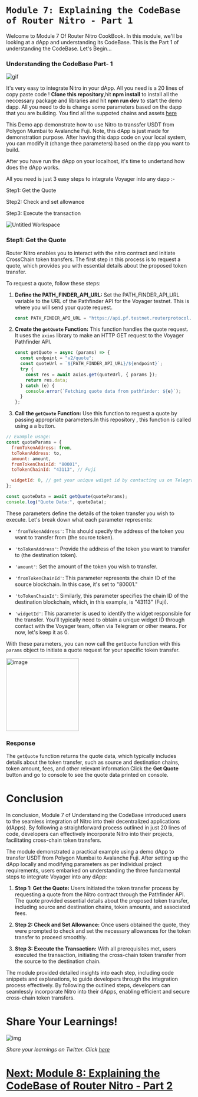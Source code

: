 # `Module 7: Explaining the CodeBase of Router Nitro - Part 1`

Welcome to Module 7 Of Router Nitro CookBook. In this module, we'll be looking at a dApp and understanding its CodeBase. This is the Part 1 of understanding the CodeBase. Let's Begin...

### Understanding the CodeBase Part- 1

![gif](https://github.com/router-resources/Voyager-2-Cookbook/assets/124175970/7add0a31-99d0-4d16-9e7d-9f8a3390bfb7)

It's very easy to integrate Nitro in your dApp. All you need is a 20 lines of copy paste code ! **Clone this repository**,hit **npm install** to install all the neccessary package and libraries and hit **npm run dev** to start the demo dapp. All you need to do is change some parameters based on the dapp that you are building. You find all the suppoted chains and assets [ here](https://docs.routerprotocol.com/develop/voyager/voyager-v2.0/supported-chains-tokens)

This Demo app demonstrate how to use Nitro to transsfer USDT from Polygon Mumbai to Avalanche Fuji. Note, this dApp is just made for demonstration purpose. After having this dapp code on your local system, you can modify it (change thee parameters) based on the dapp you want to build.

After you have run the dApp on your localhost, it's time to undertand how does the dApp works.

All you need is just 3 easy steps to integrate Voyager into any dapp :-

Step1: Get the Quote

Step2: Check and set allowance

Step3: Execute the transaction

![Untitled Workspace](https://github.com/router-resources/Voyager-2-Cookbook/assets/124175970/0e7775f5-cf4f-41b1-a57d-bfc57e2fc44f)

### Step1: Get the Quote

Router Nitro enables you to interact with the nitro contract and initiate CrossChain token transfers. The first step in this process is to request a quote, which provides you with essential details about the proposed token transfer.

To request a quote, follow these steps:

1. **Define the PATH_FINDER_API_URL:** Set the PATH_FINDER_API_URL variable to the URL of the Pathfinder API for the Voyager testnet. This is where you will send your quote request.

   ```javascript
   const PATH_FINDER_API_URL = "https://api.pf.testnet.routerprotocol.com/api";
   ```

2. **Create the `getQuote` Function:** This function handles the quote request. It uses the `axios` library to make an HTTP GET request to the Voyager Pathfinder API.

   ```javascript
   const getQuote = async (params) => {
     const endpoint = "v2/quote";
     const quoteUrl = `${PATH_FINDER_API_URL}/${endpoint}`;
     try {
       const res = await axios.get(quoteUrl, { params });
       return res.data;
     } catch (e) {
       console.error(`Fetching quote data from pathfinder: ${e}`);
     }
   };
   ```

3. **Call the `getQuote` Function:** Use this function to request a quote by passing appropriate parameters.In this repository , this function is called using a a button.

```javascript
// Example usage:
const quoteParams = {
  fromTokenAddress: from,
  toTokenAddress: to,
  amount: amount,
  fromTokenChainId: "80001",
  toTokenChainId: "43113", // Fuji

  widgetId: 0, // get your unique wdiget id by contacting us on Telegram
};

const quoteData = await getQuote(quoteParams);
console.log("Quote Data:", quoteData);
```

These parameters define the details of the token transfer you wish to execute. Let's break down what each parameter represents:

- `'fromTokenAddress'`: This should specify the address of the token you want to transfer from (the source token).

- `'toTokenAddress'`: Provide the address of the token you want to transfer to (the destination token).

- `'amount'`: Set the amount of the token you wish to transfer.

- `'fromTokenChainId'`: This parameter represents the chain ID of the source blockchain. In this case, it's set to "80001."

- `'toTokenChainId'`: Similarly, this parameter specifies the chain ID of the destination blockchain, which, in this example, is "43113" (Fuji).

- `'widgetId'`: This parameter is used to identify the widget responsible for the transfer. You'll typically need to obtain a unique widget ID through contact with the Voyager team, often via Telegram or other means. For now, let's keep it as 0.

With these parameters, you can now call the `getQuote` function with this `params` object to initiate a quote request for your specific token transfer.

   <img width="197" alt="image" src="https://github.com/router-resources/Voyager-2-Cookbook/assets/124175970/5867052e-301e-46c6-b206-24094c19298e"/>

### Response

The `getQuote` function returns the quote data, which typically includes details about the token transfer, such as source and destination chains, token amount, fees, and other relevant information.Click the **Get Quote** button and go to console to see the quote data printed on console.

# Conclusion

In conclusion, Module 7 of Understanding the CodeBase introduced users to the seamless integration of Nitro into their decentralized applications (dApps). By following a straightforward process outlined in just 20 lines of code, developers can effectively incorporate Nitro into their projects, facilitating cross-chain token transfers.

The module demonstrated a practical example using a demo dApp to transfer USDT from Polygon Mumbai to Avalanche Fuji. After setting up the dApp locally and modifying parameters as per individual project requirements, users embarked on understanding the three fundamental steps to integrate Voyager into any dApp:

1. **Step 1: Get the Quote:** Users initiated the token transfer process by requesting a quote from the Nitro contract through the Pathfinder API. The quote provided essential details about the proposed token transfer, including source and destination chains, token amounts, and associated fees.

2. **Step 2: Check and Set Allowance:** Once users obtained the quote, they were prompted to check and set the necessary allowances for the token transfer to proceed smoothly.

3. **Step 3: Execute the Transaction:** With all prerequisites met, users executed the transaction, initiating the cross-chain token transfer from the source to the destination chain.

The module provided detailed insights into each step, including code snippets and explanations, to guide developers through the integration process effectively. By following the outlined steps, developers can seamlessly incorporate Nitro into their dApps, enabling efficient and secure cross-chain token transfers.


# Share Your Learnings!

![img](https://github.com/router-resources/Router-Nitro-CookBook/assets/124175970/23258532-0dfa-407e-b695-2ed2eb39d1bc)


*Share your learnings on Twitter. Click [here](https://clicktotweet.com/5p7ub)* 


# [ Next: Module 8: Explaining the CodeBase of Router Nitro - Part 2](Module8.md)
